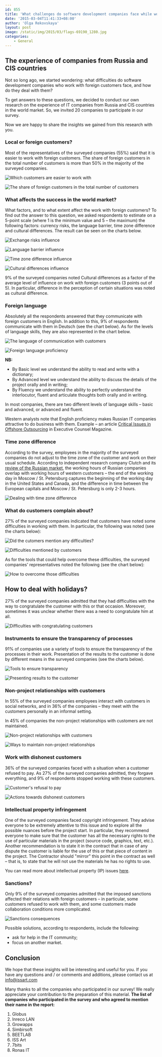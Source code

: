 ```yaml
---
id: 855
title: 'What challenges do software development companies face while working with foreign customers?'
date: '2015-03-04T11:41:33+08:00'
author: 'Olga Rekovskaya'
layout: post
image: /static/img/2015/03/flags-69190_1280.jpg
categories:
    - General
---
```


## The experience of companies from Russia and CIS countries

Not so long ago, we started wondering: what difficulties do software development companies who work with foreign customers face, and how do they deal with them?

To get answers to these questions, we decided to conduct our own research on the experience of IT companies from Russia and CIS countries in the world market. So, we invited 20 companies to participate in our survey.

Now we are happy to share the insights we gained from this research with you.

### Local or foreign customers?

Most of the representatives of the surveyed companies (55%) said that it is easier to work with foreign customers. The share of foreign customers in the total number of customers is more than 50% in the majority of the surveyed companies.

![](/static/img/2015/03/image001.png "Which customers are easier to work with")

![The share of foreign customers in the total number of customers ](/static/img/2015/03/image003.png)

### What affects the success in the world market?

What factors, and to what extent affect the work with foreign customers? To find out the answer to this question, we asked respondents to estimate on a 5-point scale (where 1 is the minimum value and 5 – the maximum) the following factors: currency risks, the language barrier, time zone difference and cultural differences. The result can be seen on the charts below.

![Exchange risks influence](/static/img/2015/03/image005.png)

![Language barrier influence](/static/img/2015/03/image011.png)

![Time zone difference influence](/static/img/2015/03/image007.png)

![Cultural differences influence](/static/img/2015/03/image009.png)

9% of the surveyed companies noted Cultural differences as a factor of the average level of influence on work with foreign customers (3 points out of 5). In particular, difference in the perception of certain situations was noted as cultural difference.

### Foreign language

Absolutely all the respondents answered that they communicate with foreign customers in English. In addition to this, 9% of respondents communicate with them in Deutsch (see the chart below). As for the levels of language skills, they are also represented in the chart below.

![The language of communication with customers](/static/img/2015/03/image013.png)

![Foreign language proficiency](/static/img/2015/03/image015.png)

**NB:**

- By Basic level we understand the ability to read and write with a dictionary;
- By Advanced level we understand the ability to discuss the details of the project orally and in writing;
- By Fluency we understand the ability to perfectly understand the interlocutor, fluent and articulate thoughts both orally and in writing.

In most companies, there are two different levels of language skills – basic and advanced, or advanced and fluent.

Western analysts note that English proficiency makes Russian IT companies attractive to do business with them. Example – an article [Critical Issues in Offshore Outsourcing](http://www.techlaw.org/wp-content/uploads/2010/07/Haynes-and-Boone-Executive-Counsel-Magazine-Critical-Issues-in-Offshore-Outsourcing.pdf) in Executive Counsel Magazine.

### Time zone difference

According to the survey, employees in the majority of the surveyed companies do not adjust to the time zone of the customer and work on their usual schedule. According to independent research company Clutch and its [review of the Russian market](https://clutch.co/outsourcing-location/russia), the working hours of Russian companies overlap with working hours of western customers – the end of the working day in Moscow / St. Petersburg captures the beginning of the working day in the United States and Canada, and the difference in time between the European capitals and Moscow / St. Petersburg is only 2-3 hours.

![Dealing with time zone difference](/static/img/2015/03/image017.png)

### What do customers complain about?

27% of the surveyed companies indicated that customers have noted some difficulties in working with them. In particular, the following was noted (see the charts below):

![Did the cutomers mention any difficulties?](/static/img/2015/03/image019.png)

![Difficulties mentioned by customers](/static/img/2015/03/image021.png)

As for the tools that could help overcome these difficulties, the surveyed companies' representatives noted the following (see the chart below):

![How to overcome those difficulties](/static/img/2015/03/image023.png)

## How to deal with holidays?

27% of the surveyed companies admitted that they had difficulties with the way to congratulate the customer with this or that occasion. Moreover, sometimes it was unclear whether there was a need to congratulate him at all.

![Difficulties with congratulating customers](/static/img/2015/03/image025.png)

### Instruments to ensure the transparency of processes

91% of companies use a variety of tools to ensure the transparency of the processes in their work. Presentation of the results to the customer is done by different means in the surveyed companies (see the charts below).

![Tools to ensure transparency](/static/img/2015/03/image027.png)

![Presenting results to the customer](/static/img/2015/03/image029.png)

### Non-project relationships with customers

In 55% of the surveyed companies employees interact with customers in social networks, and in 36% of the companies – they meet with the customers personally in an informal setting.

In 45% of companies the non-project relationships with customers are not maintained.

![Non-project relationships with customers](/static/img/2015/03/image031.png)

![Ways to maintain non-project relationships](/static/img/2015/03/image033.png)

### Work with dishonest customers

36% of the surveyed companies faced with a situation when a customer refused to pay. As 27% of the surveyed companies admitted, they forgave everything, and 9% of respondents stopped working with these customers.

![Customer's refusal to pay](/static/img/2015/03/image035.png)

![Actions towards dishonest customers](/static/img/2015/03/image037.png)

### Intellectual property infringement

One of the surveyed companies faced copyright infringement. They advise everyone to be extremely attentive to this issue and to explore all the possible nuances before the project start. In particular, they recommend everyone to make sure that the customer has all the necessary rights to the use of particular materials in the project (source code, graphics, text, etc.). Another recommendation is to state it in the contract that in case of any dispute the customer is liable for the use of this or that piece of content in the project. The Contractor should "mirror" this point in the contract as well – that is, to state that he will not use the materials he has no rights to use.

You can read more about intellectual property (IP) issues [here](https://www.issart.com/blog/intellectual-property-issues-software-development/).

### Sanctions?

Only 9% of the surveyed companies admitted that the imposed sanctions affected their relations with foreign customers – in particular, some customers refused to work with them, and some customers made collaboration conditions more complicated.

![Sanctions consequences](/static/img/2015/03/image039.png)

Possible solutions, according to respondents, include the following:

- ask for help in the IT community;
- focus on another market.

## Conclusion

We hope that these insights will be interesting and useful for you. If you have any questions and / or comments and additions, please contact us at info@issart.com

Many thanks to all the companies who participated in our survey! We really appreciate your contribution to the preparation of this material.
**The list of companies who participated in the survey and who agreed to mention their name in the report:**
1. Globus
2. Inreco LAN
3. Growapps
4. Simbirsoft
5. BEETLAB
6. ISS Art
7. 7bits
8. Ronas IT